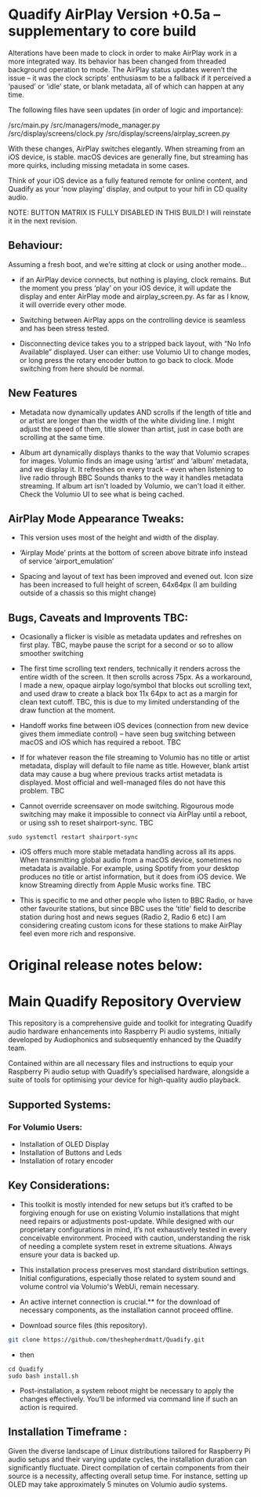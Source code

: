 # Quadify AirPlay Version +0.5a – supplementary to core build

Alterations have been made to clock in order to make AirPlay work in a more integrated way. Its behavior has been changed from threaded background operation to mode. The AirPlay status updates weren’t the issue – it was the clock scripts' enthusiasm to be a fallback if it perceived a ‘paused’ or ‘idle’ state, or blank metadata, all of which can happen at any time.

The following files have seen updates (in order of logic and importance):

/src/main.py
/src/managers/mode_manager.py
/src/display/screens/clock.py
/src/display/screens/airplay_screen.py

With these changes, AirPlay switches elegantly. When streaming from an iOS device, is stable. macOS devices are generally fine, but streaming has more quirks, including missing metadata in some cases.

Think of your iOS device as a fully featured remote for online content, and Quadify as your 'now playing' display, and output to your hifi in CD quality audio.

NOTE: BUTTON MATRIX IS FULLY DISABLED IN THIS BUILD! I will reinstate it in the next revision.


## Behaviour: 

Assuming a fresh boot, and we’re sitting at clock or using another mode…

* if an AirPlay device connects, but nothing is playing, clock remains. But the moment you press ‘play’ on your iOS device, it will update the display and enter AirPlay mode and airplay_screen.py. As far as I know, it will override every other mode.

* Switching between AirPlay apps on the controlling device is seamless and has been stress tested.  

* Disconnecting device takes you to a stripped back layout, with “No Info Available” displayed. User can either: use Volumio UI to change modes, or long press the rotary encoder button to go back to clock. Mode switching from here should be normal.

## New Features

* Metadata now dynamically updates AND scrolls if the length of title and or artist are longer than the width of the white dividing line. I might adjust the speed of them, title slower than artist, just in case both are scrolling at the same time.

* Album art dynamically displays thanks to the way that Volumio scrapes for images. Volumio finds an image using ‘artist’ and ‘album’ metadata, and we display it. It refreshes on every track – even when listening to live radio through BBC Sounds thanks to the way it handles metadata streaming. If album art isn't loaded by Volumio, we can't load it either. Check the Volumio UI to see what is being cached.

## AirPlay Mode Appearance Tweaks: 

* This version uses most of the height and width of the display.

* ‘Airplay Mode’ prints at the bottom of screen above bitrate info instead of service ‘airport_emulation’

* Spacing and layout of text has been improved and evened out. Icon size has been increased to full height of screen, 64x64px (I am building outside of a chassis so this might change)

## Bugs, Caveats and Improvents TBC:

* Ocasionally a flicker is visible as metadata updates and refreshes on first play. TBC, maybe pause the script for a second or so to allow smoother switching

* The first time scrolling text renders, technically it renders across the entire width of the screen. It then scrolls across 75px. As a workaround, I made a new, opaque airplay logo/symbol that blocks out scrolling text, and used draw to create a black box 11x 64px to act as a margin for clean text cutoff. TBC, this is due to my limited understanding of the draw function at the moment.

* Handoff works fine between iOS devices (connection from new device gives them immediate control) – have seen bug switching between macOS and iOS which has required a reboot. TBC

* If for whatever reason the file streaming to Volumio has no title or artist metadata, display will default to file name as title. However, blank artist data may cause a bug where previous tracks artist metadata is displayed. Most official and well-managed files do not have this problem. TBC

* Cannot override screensaver on mode switching. Rigourous mode switching may make it impossible to connect via AirPlay until a reboot, or using ssh to reset shairport-sync. TBC

```sudo systemctl restart shairport-sync```

* iOS offers much more stable metadata handling across all its apps. When transmitting global audio from a macOS device, sometimes no metadata is available. For example, using Spotify from your desktop produces no title or artist information, but it does from iOS device. We know Streaming directly from Apple Music works fine. TBC

* This is specific to me and other people who listen to BBC Radio, or have other favourite stations, but since BBC uses the 'title' field to describe station during host and news segues (Radio 2, Radio 6 etc) I am considering creating custom icons for these stations to make AirPlay feel even more rich and responsive.

# Original release notes below:

# Main Quadify Repository Overview
This repository is a comprehensive guide and toolkit for integrating Quadify audio hardware enhancements into Raspberry Pi audio systems, initially developed by Audiophonics and subsequently enhanced by the Quadify team.

Contained within are all necessary files and instructions to equip your Raspberry Pi audio setup with Quadify’s specialised hardware, alongside a suite of tools for optimising your device for high-quality audio playback.

## Supported Systems: 
  
### For Volumio Users:
* Installation of OLED Display
* Installation of Buttons and Leds
* Installation of rotary encoder

## Key Considerations:
* This toolkit is mostly intended for new setups but it’s crafted to be forgiving enough for use on existing Volumio installations that might need repairs or adjustments post-update. While designed with our proprietary configurations in mind, it’s not exhaustively tested in every conceivable environment. Proceed with caution, understanding the risk of needing a complete system reset in extreme situations. Always ensure your data is backed up.

* This installation process preserves most standard distribution settings. Initial configurations, especially those related to system sound and volume control via Volumio's WebUi, remain necessary. 

* An active internet connection is crucial.** for the download of necessary components, as the installation cannot proceed offline.

* Download source files (this repository).
```bash
git clone https://github.com/theshepherdmatt/Quadify.git
```

* then
```
cd Quadify
sudo bash install.sh
```

* Post-installation, a system reboot might be necessary to apply the changes effectively. You’ll be informed via command line if such an action is required.

## Installation Timeframe :
Given the diverse landscape of Linux distributions tailored for Raspberry Pi audio setups and their varying update cycles, the installation duration can significantly fluctuate. Direct compilation of certain components from their source is a necessity, affecting overall setup time. For instance, setting up OLED may take approximately 5 minutes on Volumio audio systems.
